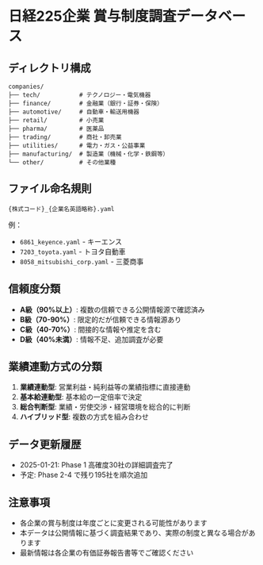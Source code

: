 # 日経225企業 賞与制度調査データベース

## ディレクトリ構成

```
companies/
├── tech/           # テクノロジー・電気機器
├── finance/        # 金融業（銀行・証券・保険）
├── automotive/     # 自動車・輸送用機器
├── retail/         # 小売業
├── pharma/         # 医薬品
├── trading/        # 商社・卸売業
├── utilities/      # 電力・ガス・公益事業
├── manufacturing/  # 製造業（機械・化学・鉄鋼等）
└── other/          # その他業種
```

## ファイル命名規則

`{株式コード}_{企業名英語略称}.yaml`

例：
- `6861_keyence.yaml` - キーエンス
- `7203_toyota.yaml` - トヨタ自動車
- `8058_mitsubishi_corp.yaml` - 三菱商事

## 信頼度分類

- **A級（90%以上）**: 複数の信頼できる公開情報源で確認済み
- **B級（70-90%）**: 限定的だが信頼できる情報源あり
- **C級（40-70%）**: 間接的な情報や推定を含む
- **D級（40%未満）**: 情報不足、追加調査が必要

## 業績連動方式の分類

1. **業績連動型**: 営業利益・純利益等の業績指標に直接連動
2. **基本給連動型**: 基本給の一定倍率で決定
3. **総合判断型**: 業績・労使交渉・経営環境を総合的に判断
4. **ハイブリッド型**: 複数の方式を組み合わせ

## データ更新履歴

- 2025-01-21: Phase 1 高確度30社の詳細調査完了
- 予定: Phase 2-4 で残り195社を順次追加

## 注意事項

- 各企業の賞与制度は年度ごとに変更される可能性があります
- 本データは公開情報に基づく調査結果であり、実際の制度と異なる場合があります
- 最新情報は各企業の有価証券報告書等でご確認ください